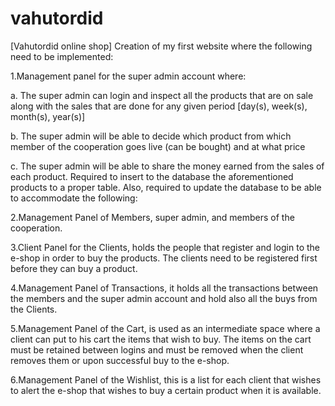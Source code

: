 # vahutordid
[Vahutordid online shop]
Creation of my first website where the following need to be implemented:

1.Management panel for the super admin account where: 

a. The super admin can login and inspect all the products that are on sale along with the sales that are done for any given period [day(s), week(s), month(s), year(s)] 

b. The super admin will be able to decide which product from which member of the cooperation goes live (can be bought) and at what price 

c. The super admin will be able to share the money earned from the sales of each product. Required to insert to the database the aforementioned products to a proper table. Also, required to update the database to be able to accommodate the following:

2.Management Panel of Members, super admin, and members of the cooperation.

3.Client Panel for the Clients, holds the people that register and login to the e-shop in order to buy the products. The clients need to be registered first before they can buy a product.

4.Management Panel of Transactions, it holds all the transactions between the members and the super admin account and hold also all the buys from the Clients.

5.Management Panel of the Cart, is used as an intermediate space where a client can put to his cart the items that wish to buy. The items on the cart must be retained between logins and must be removed when the client removes them or upon successful buy to the e-shop.

6.Management Panel of the Wishlist, this is a list for each client that wishes to alert the e-shop that wishes to buy a certain product when it is available.
